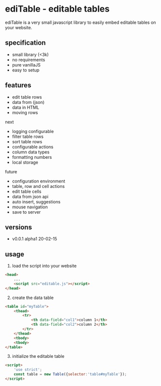 # ediTable - editable tables

ediTable is a very small javascript library to easily embed editable tables
on your website.

## specification

* small library (<3k)
* no requirements
* pure vanillaJS
* easy to setup

## features

* edit table rows
* data from (json)
* data in HTML
* moving rows

next
* logging configurable
* filter table rows
* sort table rows
* configurable actions
* column data types
* formatting numbers
* local storage

future
* configuration environment
* table, row and cell actions
* edit table cells
* data from json api
* auto insert, suggestions
* mouse navigation
* save to server

## versions

* v0.0.1	alpha1	20-02-15

## usage

1. load the script into your website

```html
<head>
	...
	<script src="editable.js"></script>
</head>
```

2. create the data table

```html
<table id="myTable">
	<thead>
		<tr>
			<th data-field="col1">column 1</th>
			<th data-field="col2">column 2</th>
		</tr>
	</thead>
	<tbody>
	<tbody>
</table>
```

3. initialize the editable table

```html
<script>
	'use strict';
	const table = new Table({selector:'table#myTable'});
</script>
```
